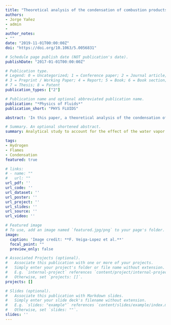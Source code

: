 ```yaml
---
title: "Theoretical analysis of the condensation of combustion products in thin gaseous layers"
authors:
- Jorge Yañez
- admin
- 
author_notes:
- ""
date: "2019-11-01T00:00:00Z"
doi: "https://doi.org/10.1063/5.0056831"

# Schedule page publish date (NOT publication's date).
publishDate: "2017-01-01T00:00:00Z"

# Publication type.
# Legend: 0 = Uncategorized; 1 = Conference paper; 2 = Journal article;
# 3 = Preprint / Working Paper; 4 = Report; 5 = Book; 6 = Book section;
# 7 = Thesis; 8 = Patent
publication_types: ["2"]

# Publication name and optional abbreviated publication name.
publication: "*Physics of Fluids*"
publication_short: "PHYS FLUIDS"

abstract: 'In this paper, a theoretical analysis of the condensation of combustion products in narrow gaps between planar plates is performed. The investigation is motivated by the empirical results shown by Veiga-López and the lack of a theoretical description directly applicable to them. In these experiments, he describes how discontinuous condensed water films appeared on the walls of the combustion chamber, forming dry/wet stripes parallel to the flame front at the products region. The formulation developed here is derived from a general approach for condensation, which is simplified considering the conditions of high-temperature combustion products. Notably, the liquid phase disappears from the system of equations, which exclusively contains the gaseous phase. The expressions resulting are analytical, simple, and easy to interpret. They allow us to understand qualitatively the effects of the main physical phenomena of the process, which is described by the interaction between heat exchange, mass transfer, the thermodynamic conditions, and the velocity of the combustion products. The construct is subsequently utilized to perform the numerical parametric studies, to analyze the influence of two main parameters of the problem: gap thickness and flame velocity. Despite the relative simplicity of the model, it predicts similar condensation–vaporization–condensation cycles to those observed at the laboratory.'

# Summary. An optional shortened abstract.
summary: Analytical study to account for the effect of the water vapor condensation of the combustion products on the flame dynamics.

tags:
- Hydrogen
- Flames
- Condensation
featured: true

# links:
# - name: ""
#   url: ""
url_pdf: ''
url_code: ''
url_dataset: ''
url_poster: ''
url_project: ''
url_slides: ''
url_source: ''
url_video: ''

# Featured image
# To use, add an image named `featured.jpg/png` to your page's folder. 
image:
  caption: 'Image credit: **F. Veiga-Lopez et al.**'
  focal_point: ""
  preview_only: false

# Associated Projects (optional).
#   Associate this publication with one or more of your projects.
#   Simply enter your project's folder or file name without extension.
#   E.g. `internal-project` references `content/project/internal-project/index.md`.
#   Otherwise, set `projects: []`.
projects: []

# Slides (optional).
#   Associate this publication with Markdown slides.
#   Simply enter your slide deck's filename without extension.
#   E.g. `slides: "example"` references `content/slides/example/index.md`.
#   Otherwise, set `slides: ""`.
slides: ''
---
```

